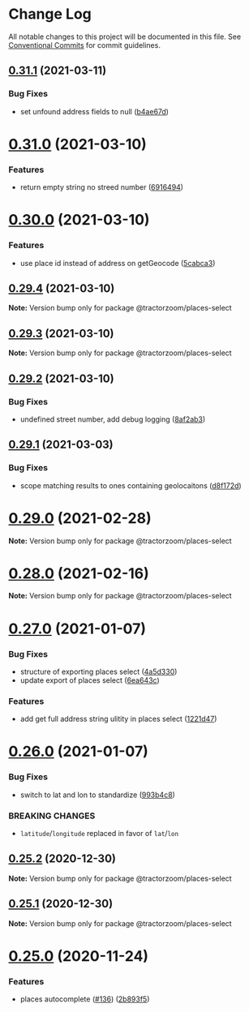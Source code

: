 # Change Log

All notable changes to this project will be documented in this file.
See [Conventional Commits](https://conventionalcommits.org) for commit guidelines.

## [0.31.1](https://github.com/TractorZoom/component-library/compare/v0.31.0...v0.31.1) (2021-03-11)


### Bug Fixes

* set unfound address fields to  null ([b4ae67d](https://github.com/TractorZoom/component-library/commit/b4ae67d3a83976245c86bbe5d2ffe1a4d2042922))





# [0.31.0](https://github.com/TractorZoom/component-library/compare/v0.30.0...v0.31.0) (2021-03-10)


### Features

* return empty string no streed number ([6916494](https://github.com/TractorZoom/component-library/commit/6916494034a52a46b9b1a75c36f8306db1e45c00))





# [0.30.0](https://github.com/TractorZoom/component-library/compare/v0.29.4...v0.30.0) (2021-03-10)


### Features

* use place id instead of address on getGeocode ([5cabca3](https://github.com/TractorZoom/component-library/commit/5cabca3caf1020e46c68a9ea308256539c3db78c))





## [0.29.4](https://github.com/TractorZoom/component-library/compare/v0.29.3...v0.29.4) (2021-03-10)

**Note:** Version bump only for package @tractorzoom/places-select





## [0.29.3](https://github.com/TractorZoom/component-library/compare/v0.29.2...v0.29.3) (2021-03-10)

**Note:** Version bump only for package @tractorzoom/places-select





## [0.29.2](https://github.com/TractorZoom/component-library/compare/v0.29.1...v0.29.2) (2021-03-10)


### Bug Fixes

* undefined street number, add debug logging ([8af2ab3](https://github.com/TractorZoom/component-library/commit/8af2ab3ef8fdf1106d4f46b7aa321ec161c51413))





## [0.29.1](https://github.com/TractorZoom/component-library/compare/v0.29.0...v0.29.1) (2021-03-03)


### Bug Fixes

* scope matching results to ones containing geolocaitons ([d8f172d](https://github.com/TractorZoom/component-library/commit/d8f172ded99b30a36baac45af8e4d396acd7ff82))





# [0.29.0](https://github.com/TractorZoom/component-library/compare/v0.28.2...v0.29.0) (2021-02-28)

**Note:** Version bump only for package @tractorzoom/places-select





# [0.28.0](https://github.com/TractorZoom/component-library/compare/v0.27.0...v0.28.0) (2021-02-16)

**Note:** Version bump only for package @tractorzoom/places-select





# [0.27.0](https://github.com/TractorZoom/component-library/compare/v0.26.0...v0.27.0) (2021-01-07)


### Bug Fixes

* structure of exporting places select ([4a5d330](https://github.com/TractorZoom/component-library/commit/4a5d330b7d94f2e889939e5c6c45108c157a95a5))
* update export of places select ([6ea643c](https://github.com/TractorZoom/component-library/commit/6ea643c83c3d7877142ef9a78966f67cbc41d468))


### Features

* add get full address string ulitity in places select ([1221d47](https://github.com/TractorZoom/component-library/commit/1221d474477d291ae8157b89aab1b24687f99d97))





# [0.26.0](https://github.com/TractorZoom/component-library/compare/v0.25.2...v0.26.0) (2021-01-07)


### Bug Fixes

* switch to lat and lon to standardize ([993b4c8](https://github.com/TractorZoom/component-library/commit/993b4c819b5ad63b41a36769bbca95f4eb113ac7))


### BREAKING CHANGES

* `latitude`/`longitude` replaced in favor of `lat`/`lon`





## [0.25.2](https://github.com/TractorZoom/component-library/compare/v0.25.1...v0.25.2) (2020-12-30)

**Note:** Version bump only for package @tractorzoom/places-select





## [0.25.1](https://github.com/TractorZoom/component-library/compare/v0.25.0...v0.25.1) (2020-12-30)

**Note:** Version bump only for package @tractorzoom/places-select





# [0.25.0](https://github.com/TractorZoom/component-library/compare/v0.24.0...v0.25.0) (2020-11-24)


### Features

* places autocomplete ([#136](https://github.com/TractorZoom/component-library/issues/136)) ([2b893f5](https://github.com/TractorZoom/component-library/commit/2b893f54479f528455d74b6a11c6140ddce099ab))
